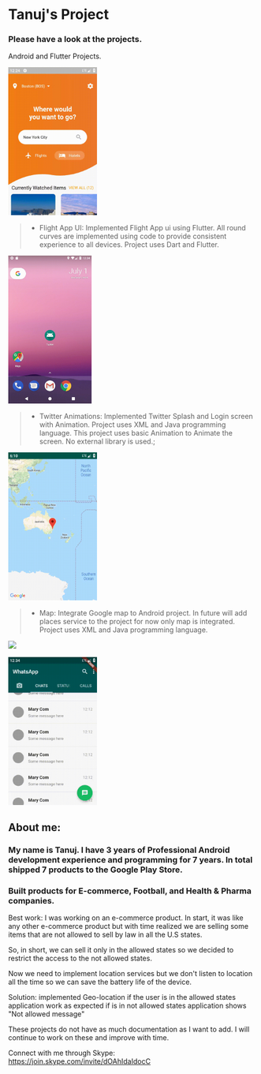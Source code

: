 # Tanuj's Project

### Please have a look at the projects.

Android and Flutter Projects.

[<img src="screenShots/flight.gif" height=300em></img>](https://github.com/tanuj22333/flight-app)

> * Flight App UI: Implemented Flight App ui using Flutter. All round curves are implemented using code to provide consistent experience to all devices. Project uses Dart and Flutter. 

[<img src="screenShots/twitter.gif" height=300em></img>](https://github.com/tanuj22333/twitter-animation)

> * Twitter Animations: Implemented Twitter Splash and Login screen with Animation. Project uses XML and Java programming language. 
This project uses basic Animation to Animate the screen. No external library is used.;

[<img src="screenShots/maps.gif" height=300em></img>](https://github.com/tanuj22333/map-demo)

> * Map: Integrate Google map to Android project. In future will add places service to the project for now only map is integrated. Project uses XML and Java programming language. 

[<img src="screenShots/gmail.gif" height=300em></img>](https://github.com/tanuj22333/gmail-ui)

[<img src="screenShots/whatsApp.gif" height=300em></img>](https://github.com/tanuj22333/whats-app-clone)


## About me:
### My name is Tanuj. I have 3 years of Professional Android development experience and programming for 7 years. In total shipped 7 products to the Google Play Store. 

### Built products for E-commerce, Football, and Health & Pharma companies. 

Best work:
I was working on an e-commerce product. In start, it was like any other e-commerce product but with time realized we are selling some items that are not allowed to sell by law in all the U.S states. 

So, in short, we can sell it only in the allowed states so we decided to restrict the access to the not allowed states. 

Now we need to implement location services but we don't listen to location all the time so we can save the battery life of the device. 

Solution: implemented Geo-location if the user is in the allowed states application work as expected if is in not allowed states application shows "Not allowed message"


These projects do not have as much documentation as I want to add. I will continue to work on these and improve with time.

Connect with me through Skype: https://join.skype.com/invite/dOAhIdaIdocC
